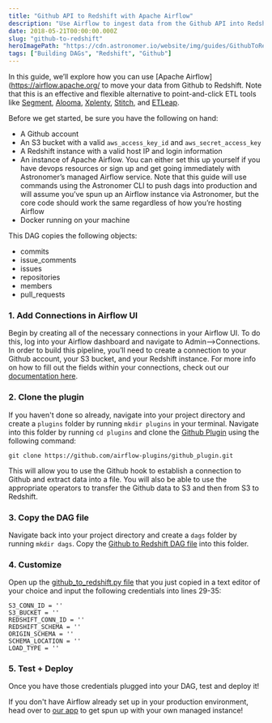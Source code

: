 ```yaml
---
title: "Github API to Redshift with Apache Airflow"
description: "Use Airflow to ingest data from the Github API into Redshift"
date: 2018-05-21T00:00:00.000Z
slug: "github-to-redshift"
heroImagePath: "https://cdn.astronomer.io/website/img/guides/GithubToRedshift_preview.png"
tags: ["Building DAGs", "Redshift", "Github"]
---
```


In this guide, we’ll explore how you can use [Apache Airflow](https://airflow.apache.org/ to move your data from Github to Redshift. Note that this is an effective and flexible alternative to point-and-click ETL tools like [Segment](https://segment.com), [Alooma](https://alooma.com), [Xplenty](https://xplenty.com), [Stitch](https://stitchdata.com), and [ETLeap](https://etleap.com/).

Before we get started, be sure you have the following on hand:

* A Github account
* An S3 bucket with a valid `aws_access_key_id` and `aws_secret_access_key`
* A Redshift instance with a valid host IP and login information
* An instance of Apache Airflow. You can either set this up yourself if you have devops resources or sign
  up and get going immediately with Astronomer’s managed Airflow service. Note that this guide will use
  commands using the Astronomer CLI to push dags into production and will assume you’ve spun up an Airflow
  instance via Astronomer, but the core code should work the same regardless of how you’re hosting Airflow
* Docker running on your machine

This DAG copies the following objects:

* commits
* issue_comments
* issues
* repositories
* members
* pull_requests

### 1. Add Connections in Airflow UI

Begin by creating all of the necessary connections in your Airflow UI. To do this, log into your Airflow dashboard and navigate to Admin-->Connections. In order to build this pipeline, you’ll need to create a connection to your Github account, your S3 bucket, and your Redshift instance. For more info on how to fill out the fields within your connections, check out our [documentation here](https://docs.astronomer.io/v2/apache_airflow/tutorial/connections.html).

### 2. Clone the plugin

If you haven't done so already, navigate into your project directory and create a `plugins` folder by running  `mkdir plugins` in your terminal. Navigate into this folder by running `cd plugins` and clone the [Github Plugin](https://github.com/airflow-plugins/github_plugin) using the following command:

`git clone https://github.com/airflow-plugins/github_plugin.git`

This will allow you to use the Github hook to establish a connection to Github and extract data into a file. You will also be able to use the appropriate operators to transfer the Github data to S3 and then from S3 to Redshift.

### 3. Copy the DAG file

Navigate back into your project directory and create a `dags` folder by running `mkdir dags`. Copy the [Github to Redshift DAG file](https://github.com/airflow-plugins/Example-Airflow-DAGs/blob/master/etl/github_to_redshift.py) into this folder.

### 4. Customize

Open up the [github_to_redshift.py file](https://github.com/airflow-plugins/Example-Airflow-DAGs/blob/master/etl/github_to_redshift.py#L29) that you just copied in a text editor of your choice and input the following credentials into lines 29-35:
```
S3_CONN_ID = ''
S3_BUCKET = ''
REDSHIFT_CONN_ID = ''
REDSHIFT_SCHEMA = ''
ORIGIN_SCHEMA = ''
SCHEMA_LOCATION = ''
LOAD_TYPE = ''
```

### 5. Test + Deploy

Once you have those credentials plugged into your DAG, test and deploy it!



If you don't have Airflow already set up in your production environment, head over to [our app](https://app.astronomer.io/signup) to get spun up with your own managed instance!
